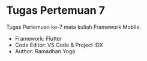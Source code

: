 # Tugas Pertemuan 7

Tugas Pertemuan ke-7 mata kuliah Framework Mobile.

- Framework: Flutter
- Code Editor: VS Code & Project IDX
- Author: Ramadhan Yoga
